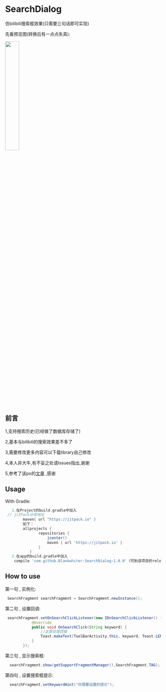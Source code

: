 # SearchDialog
仿bilibili搜索框效果(只需要三句话即可实现)

先看预览图(转换后有一点点失真):

<img src="https://github.com/wenwenwen888/SearchDialog/blob/master/preview/1.gif" width="30%" height="30%">

前言
-------
1,支持搜索历史(已经做了数据库存储了)

2,基本与bilibili的搜索效果差不多了

3,需要修改更多内容可以下载library自己修改

4,本人非大牛,有不妥之处请Issues指出,谢谢

5,参考了该po的[文章](http://lhunter.org/2016/08/06/%E4%BB%BF%20Bilibili%20%E6%90%9C%E7%B4%A2%E6%95%88%E6%9E%9C/) ,感谢


Usage
--------

With Gradle:
```groovy
   1.在Project的build.gradle中加入
 // jitPack仓库地址
        maven{ url "https://jitpack.io" }
        如下：
        allprojects {
               repositories {
                   jcenter()
                   maven { url 'https://jitpack.io' }
               }
           }
   2.在app的build.gradle中加入
    compile 'com.github.Blankwhiter:SearchDialog:1.0.0'（可到该项目的release中看最后的版本）
```


How to use
--------
第一句 , 实例化:
```java
 SearchFragment searchFragment = SearchFragment.newInstance();
```
第二句 , 设置回调:
```java
 searchFragment.setOnSearchClickListener(new IOnSearchClickListener() {
            @Override
            public void OnSearchClick(String keyword) {
                //这里处理逻辑
                Toast.makeText(ToolBarActivity.this, keyword, Toast.LENGTH_SHORT).show();
            }
        });
```
第三句 , 显示搜索框:
```java
  searchFragment.show(getSupportFragmentManager(),SearchFragment.TAG);
```
第四句 , 设置搜索框提示:
 ```java
   searchFragment.setKeywordHint("你需要设置的提示");
 ```

